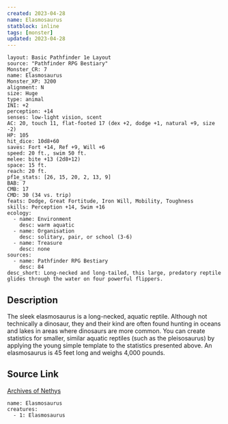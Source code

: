 ```yaml
---
created: 2023-04-28
name: Elasmosaurus
statblock: inline
tags: [monster]
updated: 2023-04-28
---
```

```statblock
layout: Basic Pathfinder 1e Layout
source: "Pathfinder RPG Bestiary"
Monster_CR: 7
name: Elasmosaurus
Monster_XP: 3200
alignment: N
size: Huge
type: animal
INI: +2
perception: +14
senses: low-light vision, scent
AC: 20, touch 11, flat-footed 17 (dex +2, dodge +1, natural +9, size -2)
HP: 105
hit_dice: 10d8+60
saves: Fort +14, Ref +9, Will +6
speed: 20 ft., swim 50 ft.
melee: bite +13 (2d8+12)
space: 15 ft.
reach: 20 ft.
pf1e_stats: [26, 15, 20, 2, 13, 9]
BAB: 7
CMB: 17
CMD: 30 (34 vs. trip)
feats: Dodge, Great Fortitude, Iron Will, Mobility, Toughness
skills: Perception +14, Swim +16
ecology:
  - name: Environment
    desc: warm aquatic
  - name: Organisation
    desc: solitary, pair, or school (3-6)
  - name: Treasure
    desc: none
sources:
  - name: Pathfinder RPG Bestiary
    desc: 84
desc_short: Long-necked and long-tailed, this large, predatory reptile glides through the water on four powerful flippers.
```
## Description
The sleek elasmosaurus is a long-necked, aquatic reptile. Although not technically a dinosaur, they and their kind are often found hunting in oceans and lakes in areas where dinosaurs are more common. You can create statistics for smaller, similar aquatic reptiles (such as the pleisosaurus) by applying the young simple template to the statistics presented above. An elasmosaurus is 45 feet long and weighs 4,000 pounds.
## Source Link
[Archives of Nethys](https://aonprd.com/MonsterDisplay.aspx?ItemName=Elasmosaurus)
```encounter-table
name: Elasmosaurus
creatures:
  - 1: Elasmosaurus
```
